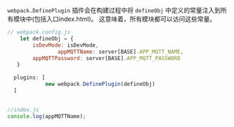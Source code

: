 `webpack.DefinePlugin` 插件会在构建过程中将 `defineObj` 中定义的常量注入到所有模块中(包括入口index.html)。 这意味着，所有模块都可以访问这些常量。

```js
// webpack.config.js
	let defineObj = {
        isDevMode: isDevMode,
				appMQTTName: server[BASE].APP_MQTT_NAME,
        appMQTTPassword: server[BASE].APP_MQTT_PASSWORD
   }
  
  plugins: [
			new webpack.DefinePlugin(defineObj)
  ]
  

//index.js
console.log(appMQTTName);
```

